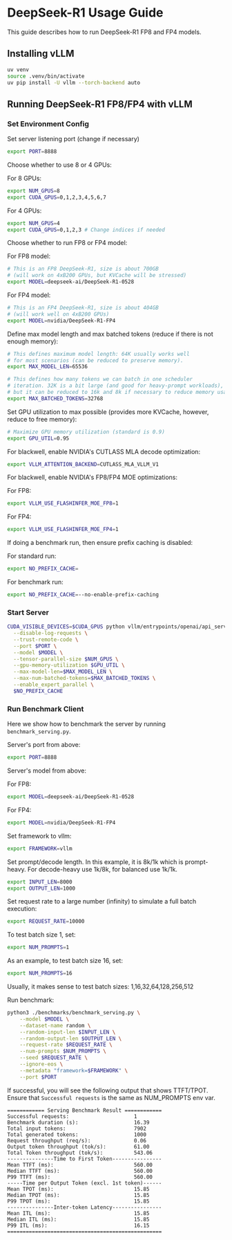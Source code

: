 # DeepSeek-R1 Usage Guide

This guide describes how to run DeepSeek-R1 FP8 and FP4 models.

## Installing vLLM

```bash
uv venv
source .venv/bin/activate
uv pip install -U vllm --torch-backend auto
```

## Running DeepSeek-R1 FP8/FP4 with vLLM

### Set Environment Config

Set server listening port (change if necessary)
```bash
export PORT=8888
```

Choose whether to use 8 or 4 GPUs:

For 8 GPUs:
```bash
export NUM_GPUS=8
export CUDA_GPUS=0,1,2,3,4,5,6,7
```
For 4 GPUs:
```bash
export NUM_GPUS=4
export CUDA_GPUS=0,1,2,3 # Change indices if needed

```
Choose whether to run FP8 or FP4 model:

For FP8 model:
```bash
# This is an FP8 DeepSeek-R1, size is about 700GB
# (will work on 4xB200 GPUs, but KVCache will be stressed)
export MODEL=deepseek-ai/DeepSeek-R1-0528
```
For FP4 model:

```bash
# This is an FP4 DeepSeek-R1, size is about 404GB
# (will work well on 4xB200 GPUs)
export MODEL=nvidia/DeepSeek-R1-FP4
```

Define max model length and max batched tokens (reduce if there is not enough memory):

```bash
# This defines maximum model length: 64K usually works well 
# for most scenarios (can be reduced to preserve memory).
export MAX_MODEL_LEN=65536

# This defines how many tokens we can batch in one scheduler 
# iteration. 32K is a bit large (and good for heavy-prompt workloads), 
# but it can be reduced to 16k and 8k if necessary to reduce memory usage.
export MAX_BATCHED_TOKENS=32768
```

Set GPU utilization to max possible (provides more KVCache, however, reduce to free memory):
```bash
# Maximize GPU memory utilization (standard is 0.9)
export GPU_UTIL=0.95
```

For blackwell, enable NVIDIA's CUTLASS MLA decode optimization:
```bash
export VLLM_ATTENTION_BACKEND=CUTLASS_MLA_VLLM_V1
```

For blackwell, enable NVIDIA's FP8/FP4 MOE optimizations:

For FP8:
```bash
export VLLM_USE_FLASHINFER_MOE_FP8=1
```
For FP4:
```bash
export VLLM_USE_FLASHINFER_MOE_FP4=1
```

If doing a benchmark run, then ensure prefix caching is disabled:

For standard run:
```bash
export NO_PREFIX_CACHE= 
```

For benchmark run:
```bash
export NO_PREFIX_CACHE=--no-enable-prefix-caching
```

### Start Server

```bash
CUDA_VISIBLE_DEVICES=$CUDA_GPUS python vllm/entrypoints/openai/api_server.py \
  --disable-log-requests \
  --trust-remote-code \
  --port $PORT \
  --model $MODEL \
  --tensor-parallel-size $NUM_GPUS \
  --gpu-memory-utilization $GPU_UTIL \
  --max-model-len=$MAX_MODEL_LEN \
  --max-num-batched-tokens=$MAX_BATCHED_TOKENS \
  --enable_expert_parallel \
  $NO_PREFIX_CACHE

```

### Run Benchmark Client
Here we show how to benchmark the server by running `benchmark_serving.py`. 

Server's port from above:
```bash
export PORT=8888
```

Server's model from above:

For FP8:
```bash
export MODEL=deepseek-ai/DeepSeek-R1-0528
```
For FP4:
```bash
export MODEL=nvidia/DeepSeek-R1-FP4
```

Set framework to vllm:
```bash
export FRAMEWORK=vllm
```

Set prompt/decode length. In this example, it is 8k/1k which is prompt-heavy. For decode-heavy use 1k/8k, for balanced use 1k/1k.
```bash
export INPUT_LEN=8000
export OUTPUT_LEN=1000
```

Set request rate to a large number (infinity) to simulate a full batch execution:
```bash
export REQUEST_RATE=10000
```

To test batch size 1, set:
```bash
export NUM_PROMPTS=1
```

As an example, to test batch size 16, set:

```bash
export NUM_PROMPTS=16
```

Usually, it makes sense to test batch sizes: 1,16,32,64,128,256,512

Run benchmark:

```bash
python3 ./benchmarks/benchmark_serving.py \
	--model $MODEL \
	--dataset-name random \
	--random-input-len $INPUT_LEN \
	--random-output-len $OUTPUT_LEN \
	--request-rate $REQUEST_RATE \
	--num-prompts $NUM_PROMPTS \
	--seed $REQUEST_RATE \
	--ignore-eos \
	--metadata "framework=$FRAMEWORK" \
	--port $PORT

```

If successful, you will see the following output that shows TTFT/TPOT. Ensure that `Successful requests` is the same as NUM_PROMPTS env var.

```shell
============ Serving Benchmark Result ============
Successful requests:                     1         
Benchmark duration (s):                  16.39     
Total input tokens:                      7902      
Total generated tokens:                  1000      
Request throughput (req/s):              0.06      
Output token throughput (tok/s):         61.00     
Total Token throughput (tok/s):          543.06    
---------------Time to First Token----------------
Mean TTFT (ms):                          560.00    
Median TTFT (ms):                        560.00    
P99 TTFT (ms):                           560.00    
-----Time per Output Token (excl. 1st token)------
Mean TPOT (ms):                          15.85     
Median TPOT (ms):                        15.85     
P99 TPOT (ms):                           15.85     
---------------Inter-token Latency----------------
Mean ITL (ms):                           15.85     
Median ITL (ms):                         15.85     
P99 ITL (ms):                            16.15     
==================================================
```

